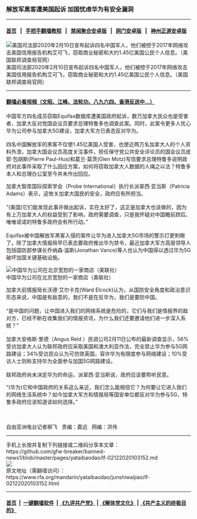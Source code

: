 ### 解放军黑客遭美国起诉  加国忧虑华为有安全漏洞
------------------------

#### [首页](https://github.com/gfw-breaker/banned-news1/blob/master/README.md) &nbsp;&nbsp;|&nbsp;&nbsp; [手把手翻墙教程](https://github.com/gfw-breaker/guides/wiki) &nbsp;&nbsp;|&nbsp;&nbsp; [禁闻聚合安卓版](https://github.com/gfw-breaker/bn-android) &nbsp;&nbsp;|&nbsp;&nbsp; [网门安卓版](https://github.com/oGate2/oGate) &nbsp;&nbsp;|&nbsp;&nbsp; [神州正道安卓版](https://github.com/SzzdOgate/update) 



<div id="headerimg">
 <img alt="美国司法部2020年2月10日宣布起诉四名中国军人，他们被控于2017年网络攻击美国信用报告机构艾可飞，窃取商业秘密和大约1.45亿美国公民个人信息。（美国联邦调查局官网）" src="https://www.rfa.org/mandarin/yataibaodao/junshiwaijiao/lf-02122020103152.html/0212d.jpg/image" title="美国司法部2020年2月10日宣布起诉四名中国军人，他们被控于2017年网络攻击美国信用报告机构艾可飞，窃取商业秘密和大约1.45亿美国公民个人信息。（美国联邦调查局官网）"/>
 <div id="headerimgcontents">
  <div id="headerimgcaption">
   <span>
    美国司法部2020年2月10日宣布起诉四名中国军人，他们被控于2017年网络攻击美国信用报告机构艾可飞，窃取商业秘密和大约1.45亿美国公民个人信息。（美国联邦调查局官网）
   </span>
   <!-- zoomattribute -->
  </div>
  <!-- headerimgcaption -->
 </div>
 <!-- headerimagecontents -->
</div>

<hr/>


#### [翻墙必看视频（文昭、江峰、法轮功、八九六四、香港反送中...）](http://167.172.214.107/home.html)

<div id="storytext">
 <div>
  <div class="slot_header">
  </div>
 </div>
 <p>
  中国军方四名成员窃取Equifax数据库遭美国政府起诉，数万加拿大民众也是受害者，加拿大反对党国会议员要求总理特鲁多也调查此案。同时，此案令更多人忧心华为公司参与加拿大5G建设，加拿大军方已表态反对华为。
  <br/>
  <br/>
  四名中国解放军的黑客不仅使1.45亿美国人受害，也使近两万名加拿大人的个人资料外泄，加拿大国会议员高度关注事件，担任保守党公共安全评论员的国会议员皮耶·包胡斯(Pierre Paul-Hus)和葛兰·莫茨(Glen Motz)写信要求总理特鲁多说明政府对此事件采取了什么因应方案，如何将窃取加拿大人数据的人绳之以法？特鲁多本人和总理办公室至今并未作出回应。
 </p>
 <p>
 </p>
 <p>
 </p>
 <p>
  加拿大智库国际探索学会（Probe International）执行长派翠西·亚当斯（Patricia Adams）表示，这攸关加拿大国民的安全，政府应有所担当。
  <br/>
  <br/>
  “(美国)它们能发现此事并做出起诉，实在太好了，这正是加拿大也该做的，因为有上万加拿大人的权益受到了影响，政府需要调查，只是我怀疑对中国瞻前顾后、唯唯诺诺的特鲁多政府会有所行动。”
  <br/>
  <br/>
  Equifax被中国解放军黑客入侵的案件让华为进入加拿大5G市场的警示灯更刺眼了。除了加拿大情报局早已表态要政府推出华为禁令，最近加拿大军方高层领导人包括国防部参谋长乔纳森·温斯(Jonathan Vance)等人也认为中国得以透过华为5G破坏加国关键基础设施。
 </p>
 <p>
  <div class="image-inline captioned" style="width:680px;">
   <div style="width:680px;">
    <img alt="中国华为公司在北京宽恕的一家商店（美联社）" src="https://www.rfa.org/mandarin/yataibaodao/junshiwaijiao/lf-02122020103152.html/0212v.jpg" title="中国华为公司在北京宽恕的一家商店（美联社）"/>
   </div>
   <div class="image-caption">
    <span style="width:680px;">
     中国华为公司在北京宽恕的一家商店（美联社）
    </span>
    <span class="copyright">
    </span>
   </div>
  </div>
 </p>
 <p>
  加拿大前情报局长沃德·艾尔卡克(Ward Elcock)认为，从国防安全角度和政治意识形态来说，中国是有敌意的，我们不是在反华为，我们是要防中国。
  <br/>
  <br/>
  “是中国的问题，让中国进入我们的网络系统是危险的，它们与我们是情报界的敌对方，已经不断在收集我们的情报资讯，为什么我们还要邀请他们进一步深入系统？”
  <br/>
  <br/>
  加拿大安格斯·里德（Angus Reid ）民调公司2月11日公布的最新调查显示，56%受访加拿大人认为联邦政府应采取美国和澳大利亚作法，完全禁止华为参与5G网路建设；34%受访民众认为可仿效英国，容许华为有限度参与网络建设；10%受访人士则称支持华为全面参与加国5G网路建设。
  <br/>
  <br/>
  联邦政府尚未决定华为的命运，派翠西·亚当斯说，政府应该要聆听民意。
 </p>
 <p>
  “(华为)它和中国政府的关系这么亲近，我们怎么能相信它？为何要让它进入我们的网络生活系统中？如今加拿大军方和情报局等国安单位都反对华为参与5G，特鲁多政府应该知道该如何选择。”
 </p>
 <p>
  <br/>
  <br/>
  自由亚洲电台记者柳飞   责编：嘉远   网编：洪伟
 </p>
</div>

<hr/>
手机上长按并复制下列链接或二维码分享本文章：<br/>
https://github.com/gfw-breaker/banned-news1/blob/master/pages/yataibaodao/lf-02122020103152.md <br/>
<a href='https://github.com/gfw-breaker/banned-news1/blob/master/pages/yataibaodao/lf-02122020103152.md'><img src='https://github.com/gfw-breaker/banned-news1/blob/master/pages/yataibaodao/lf-02122020103152.md.png'/></a> <br/>
原文地址（需翻墙访问）：https://www.rfa.org/mandarin/yataibaodao/junshiwaijiao/lf-02122020103152.html


------------------------
#### [首页](https://github.com/gfw-breaker/banned-news1/blob/master/README.md) &nbsp;|&nbsp; [一键翻墙软件](https://github.com/gfw-breaker/nogfw/blob/master/README.md) &nbsp;| [《九评共产党》](https://github.com/gfw-breaker/9ping.md/blob/master/README.md#九评之一评共产党是什么) | [《解体党文化》](https://github.com/gfw-breaker/jtdwh.md/blob/master/README.md) | [《共产主义的终极目的》](https://github.com/gfw-breaker/gczydzjmd.md/blob/master/README.md)


<img src='http://gfw-breaker.win/banned-news/pages/yataibaodao/lf-02122020103152.md' width='0px' height='0px'/>